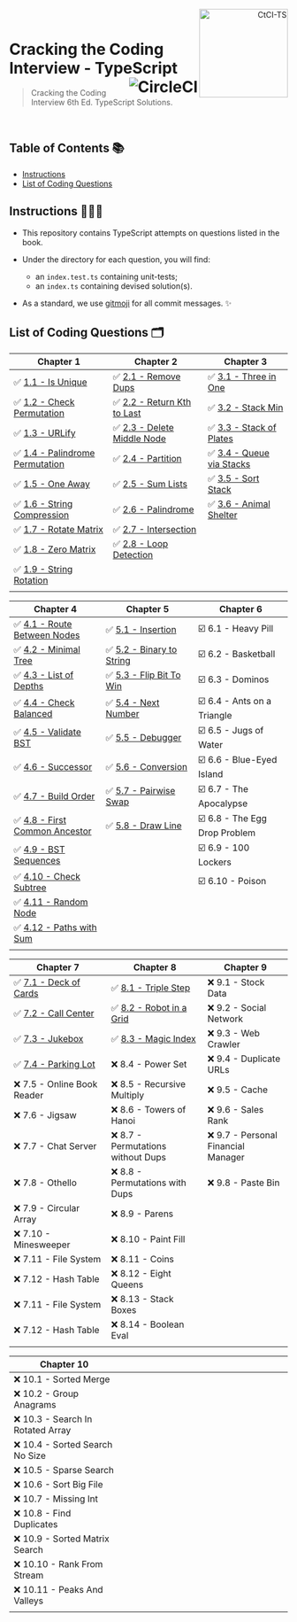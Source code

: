 <p align="right">
  <a href="https://www.amazon.co.uk/Cracking-Coding-Interview-6th-Programming/dp/0984782850">
    <img alt="CtCI-TS" title="CtCI-TS" src="https://images-na.ssl-images-amazon.com/images/I/51l5XzLln%2BL._SX348_BO1,204,203,200_.jpg" align="right" width="160" />
  </a>
  <br />
</p>

<h1>
  Cracking the Coding Interview - TypeScript
  <a href="https://circleci.com/gh/Braden1996/Cracking-the-Coding-Interview-TypeScript">
    <img alt="CircleCI" title="Cracking-the-Coding-Interview-TypeScript" src="https://img.shields.io/circleci/token/f20ee3721cd18cf083b7a981f74d71a5d2804c31/project/github/Braden1996/Cracking-the-Coding-Interview-TypeScript/master.svg?style=for-the-badge&logo=circleci&logoColor=f8f8f2&colorA=1C2431" align="right" />
  </a>
</h1>

> Cracking the Coding Interview 6th Ed. TypeScript Solutions.

<br />

## Table of Contents 📚

- [Instructions](#instructions-)
- [List of Coding Questions](#list-of-coding-questions-)

## Instructions 👨🏼‍💻

- This repository contains TypeScript attempts on questions listed in the book.

- Under the directory for each question, you will find:

  - an `index.test.ts` containing unit-tests;
  - an `index.ts` containing devised solution(s).

- As a standard, we use [gitmoji](https://gitmoji.carloscuesta.me/) for all commit messages. ✨

## List of Coding Questions 🗂

| Chapter 1                                                                                      | Chapter 2                                                                        | Chapter 3                                                                         |
| ---------------------------------------------------------------------------------------------- | -------------------------------------------------------------------------------- | --------------------------------------------------------------------------------- |
| ✅ [1.1 - Is Unique](src/chapter01_arrays-and-strings/1.1_is-unique)                           | ✅ [2.1 - Remove Dups](src/chapter02_linked-lists/2.1_remove-dups)               | ✅ [3.1 - Three in One](src/chapter03_stacks-and-queues/3.1_three-in-one)         |
| ✅ [1.2 - Check Permutation](src/chapter01_arrays-and-strings/1.2_check-permutation)           | ✅ [2.2 - Return Kth to Last](src/chapter02_linked-lists/2.2_return-kth-to-last) | ✅ [3.2 - Stack Min](src/chapter03_stacks-and-queues/3.2_stack-min)               |
| ✅ [1.3 - URLify](src/chapter01_arrays-and-strings/1.3_urlify)                                 | ✅ [2.3 - Delete Middle Node](src/chapter02_linked-lists/2.3_delete-middle-node) | ✅ [3.3 - Stack of Plates](src/chapter03_stacks-and-queues/3.3_stack-of-plates)   |
| ✅ [1.4 - Palindrome Permutation](src/chapter01_arrays-and-strings/1.4_palindrome_permutation) | ✅ [2.4 - Partition](src/chapter02_linked-lists/2.4_partition)                   | ✅ [3.4 - Queue via Stacks](src/chapter03_stacks-and-queues/3.4_queue-via-stacks) |
| ✅ [1.5 - One Away](src/chapter01_arrays-and-strings/1.5_one-away)                             | ✅ [2.5 - Sum Lists](src/chapter02_linked-lists/2.5_sum-lists)                   | ✅ [3.5 - Sort Stack](src/chapter03_stacks-and-queues/3.5_sort-stacks)            |
| ✅ [1.6 - String Compression](src/chapter01_arrays-and-strings/1.6_string-compression)         | ✅ [2.6 - Palindrome](src/chapter02_linked-lists/2.5_is-palindrome)              | ✅ [3.6 - Animal Shelter](src/chapter03_stacks-and-queues/3.6_animal_shelter)     |
| ✅ [1.7 - Rotate Matrix](src/chapter01_arrays-and-strings/1.7_rotate-matrix)                   | ✅ [2.7 - Intersection](src/chapter02_linked-lists/2.7_intersection)             |                                                                                   |
| ✅ [1.8 - Zero Matrix](src/chapter01_arrays-and-strings/1.8_zero-matrix)                       | ✅ [2.8 - Loop Detection](src/chapter02_linked-lists/2.8_loop-detection)         |                                                                                   |
| ✅ [1.9 - String Rotation](src/chapter01_arrays-and-strings/1.9_string-rotation)               |                                                                                  |                                                                                   |
| <img width="326" />                                                                            | <img width="326" />                                                              | <img width="326" />                                                               |

| Chapter 4                                                                                  | Chapter 5                                                                        | Chapter 6                     |
| ------------------------------------------------------------------------------------------ | -------------------------------------------------------------------------------- | ----------------------------- |
| ✅ [4.1 - Route Between Nodes](src/chapter04_trees-and-graphs/4.1_route-between-nodes)     | ✅ [5.1 - Insertion](src/chapter05_bit-manipulation/5.1_insertion)               | ☑️ 6.1 - Heavy Pill           |
| ✅ [4.2 - Minimal Tree](src/chapter04_trees-and-graphs/4.2_minimal-tree)                   | ✅ [5.2 - Binary to String](src/chapter05_bit-manipulation/5.2_binary-to-string) | ️️️️️☑️ 6.2 - Basketball      |
| ✅ [4.3 - List of Depths](src/chapter04_trees-and-graphs/4.3_list-of-depths)               | ✅ [5.3 - Flip Bit To Win](src/chapter05_bit-manipulation/5.3_flip-bit-to-win)   | ☑️ 6.3 - Dominos              |
| ✅ [4.4 - Check Balanced](src/chapter04_trees-and-graphs/4.4_check-balanced)               | ✅ [5.4 - Next Number](src/chapter05_bit-manipulation/5.4_next-number)           | ☑️ 6.4 - Ants on a Triangle   |
| ✅ [4.5 - Validate BST](src/chapter04_trees-and-graphs/4.5_validate-bst)                   | ✅ [5.5 - Debugger](src/chapter05_bit-manipulation/5.5_debugger)                 | ☑️ 6.5 - Jugs of Water        |
| ✅ [4.6 - Successor](src/chapter04_trees-and-graphs/4.6_successor)                         | ✅ [5.6 - Conversion](src/chapter05_bit-manipulation/5.6_conversion)             | ☑️ 6.6 - Blue-Eyed Island     |
| ✅ [4.7 - Build Order](src/chapter04_trees-and-graphs/4.7_build-order)                     | ✅ [5.7 - Pairwise Swap](src/chapter05_bit-manipulation/5.7_pairwise-swap)       | ☑️ 6.7 - The Apocalypse       |
| ✅ [4.8 - First Common Ancestor](src/chapter04_trees-and-graphs/4.8_first-common-ancestor) | ✅ [5.8 - Draw Line](src/chapter05_bit-manipulation/5.8_draw-line)               | ☑️ 6.8 - The Egg Drop Problem |
| ✅ [4.9 - BST Sequences](src/chapter04_trees-and-graphs/4.9_bst-sequences)                 |                                                                                  | ☑️ 6.9 - 100 Lockers          |
| ✅ [4.10 - Check Subtree](src/chapter04_trees-and-graphs/4.10_check-subtree)               |                                                                                  | ☑️ 6.10 - Poison              |
| ✅ [4.11 - Random Node](src/chapter04_trees-and-graphs/4.11_random-node)                   |                                                                                  |                               |
| ✅ [4.12 - Paths with Sum](src/chapter04_trees-and-graphs/4.12_paths-with-sum)             |                                                                                  |                               |
| <img width="326" />                                                                        | <img width="326" />                                                              | <img width="326" />           |

| Chapter 7                                                                        | Chapter 8                                                                                       | Chapter 9                           |
| -------------------------------------------------------------------------------- | ----------------------------------------------------------------------------------------------- | ----------------------------------- |
| ✅ [7.1 - Deck of Cards](src/chapter07_object-oriented-design/7.1_deck-of-cards) | ✅ [8.1 - Triple Step](src/chapter08_recursion-and-dynamic-programming/8.1_triple-step)         | ❌ 9.1 - Stock Data                 |
| ✅ [7.2 - Call Center](src/chapter07_object-oriented-design/7.2_call-center)     | ✅ [8.2 - Robot in a Grid](src/chapter08_recursion-and-dynamic-programming/8.2_robot-in-a-grid) | ❌ 9.2 - Social Network             |
| ✅ [7.3 - Jukebox](src/chapter07_object-oriented-design/7.3_jukebox)             | ✅ [8.3 - Magic Index](src/chapter08_recursion-and-dynamic-programming/8.3_magic-index)         | ❌ 9.3 - Web Crawler                |
| ✅ [7.4 - Parking Lot](src/chapter07_object-oriented-design/7.4_parking-lot)     | ❌ 8.4 - Power Set                                                                              | ❌ 9.4 - Duplicate URLs             |
| ❌ 7.5 - Online Book Reader                                                      | ❌ 8.5 - Recursive Multiply                                                                     | ❌ 9.5 - Cache                      |
| ❌ 7.6 - Jigsaw                                                                  | ❌ 8.6 - Towers of Hanoi                                                                        | ❌ 9.6 - Sales Rank                 |
| ❌ 7.7 - Chat Server                                                             | ❌ 8.7 - Permutations without Dups                                                              | ❌ 9.7 - Personal Financial Manager |
| ❌ 7.8 - Othello                                                                 | ❌ 8.8 - Permutations with Dups                                                                 | ❌ 9.8 - Paste Bin                  |
| ❌ 7.9 - Circular Array                                                          | ❌ 8.9 - Parens                                                                                 |                                     |
| ❌ 7.10 - Minesweeper                                                            | ❌ 8.10 - Paint Fill                                                                            |                                     |
| ❌ 7.11 - File System                                                            | ❌ 8.11 - Coins                                                                                 |                                     |
| ❌ 7.12 - Hash Table                                                             | ❌ 8.12 - Eight Queens                                                                          |                                     |
| ❌ 7.11 - File System                                                            | ❌ 8.13 - Stack Boxes                                                                           |                                     |
| ❌ 7.12 - Hash Table                                                             | ❌ 8.14 - Boolean Eval                                                                          |                                     |
| <img width="326" />                                                              | <img width="326" />                                                                             | <img width="326" />                 |

| Chapter 10                        |                     |                     |
| --------------------------------- | ------------------- | ------------------- |
| ❌ 10.1 - Sorted Merge            |
| ❌ 10.2 - Group Anagrams          |
| ❌ 10.3 - Search In Rotated Array |
| ❌ 10.4 - Sorted Search No Size   |
| ❌ 10.5 - Sparse Search           |
| ❌ 10.6 - Sort Big File           |
| ❌ 10.7 - Missing Int             |
| ❌ 10.8 - Find Duplicates         |
| ❌ 10.9 - Sorted Matrix Search    |
| ❌ 10.10 - Rank From Stream       |
| ❌ 10.11 - Peaks And Valleys      |
| <img width="326" />               | <img width="326" /> | <img width="326" /> |
